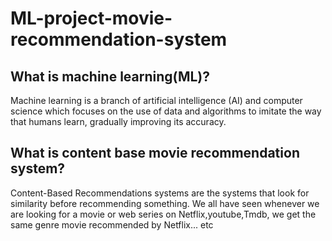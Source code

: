 # ML-project-movie-recommendation-system

## What is machine learning(ML)? ##
Machine learning is a branch of artificial intelligence (AI) and computer science which focuses on the use of data and algorithms to imitate the way that humans learn, gradually improving its accuracy.

## What is content base movie recommendation system? ##
Content-Based Recommendations systems are the systems that look for similarity before recommending something. We all have seen whenever we are looking for a movie or web series on Netflix,youtube,Tmdb, we get the same genre movie recommended by Netflix... etc
